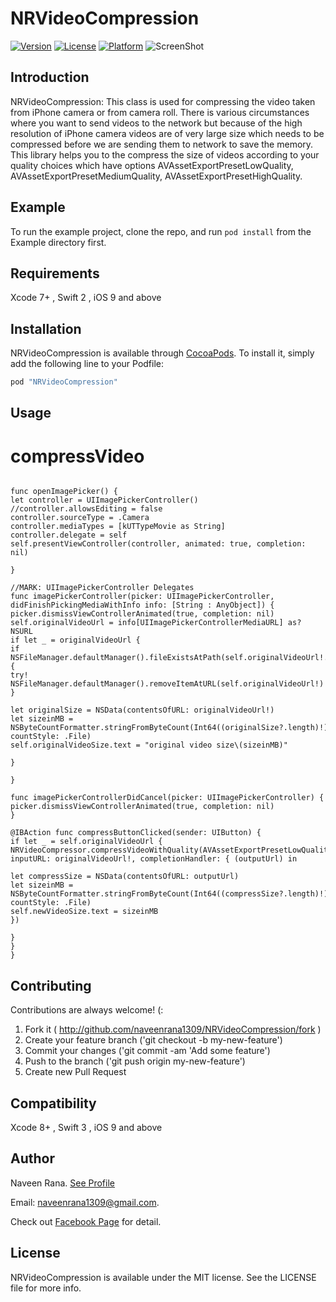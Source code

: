 

# NRVideoCompression

[![Version](https://img.shields.io/cocoapods/v/NRVideoCompression.svg?style=flat)](http://cocoapods.org/pods/NRVideoCompression)
[![License](https://img.shields.io/cocoapods/l/NRVideoCompression.svg?style=flat)](http://cocoapods.org/pods/NRVideoCompression)
[![Platform](https://img.shields.io/cocoapods/p/NRVideoCompression.svg?style=flat)](http://cocoapods.org/pods/NRVideoCompression)
![ScreenShot](https://cdn.rawgit.com/naveenrana1309/NRVideoCompression/master/sample.png "Screeshot")

## Introduction

NRVideoCompression: This class is used for compressing the video taken from iPhone camera or from camera roll. There is various circumstances where you want to send videos to the network but because of the high resolution of iPhone camera videos are of very large size which needs to be compressed before we are sending them to network to save the memory. This library helps you to the compress the size of videos according to your quality choices which have options AVAssetExportPresetLowQuality, AVAssetExportPresetMediumQuality, AVAssetExportPresetHighQuality.

## Example

To run the example project, clone the repo, and run `pod install` from the Example directory first.

## Requirements
Xcode 7+ , Swift 2 , iOS 9 and above

## Installation

NRVideoCompression is available through [CocoaPods](http://cocoapods.org). To install
it, simply add the following line to your Podfile:

```ruby
pod "NRVideoCompression"
```

## Usage
# compressVideo

```

func openImagePicker() {
let controller = UIImagePickerController()
//controller.allowsEditing = false
controller.sourceType = .Camera
controller.mediaTypes = [kUTTypeMovie as String]
controller.delegate = self
self.presentViewController(controller, animated: true, completion: nil)

}

//MARK: UIImagePickerController Delegates
func imagePickerController(picker: UIImagePickerController, didFinishPickingMediaWithInfo info: [String : AnyObject]) {
picker.dismissViewControllerAnimated(true, completion: nil)
self.originalVideoUrl = info[UIImagePickerControllerMediaURL] as? NSURL
if let _ = originalVideoUrl {
if NSFileManager.defaultManager().fileExistsAtPath(self.originalVideoUrl!.absoluteString) {
try! NSFileManager.defaultManager().removeItemAtURL(self.originalVideoUrl!)
}

let originalSize = NSData(contentsOfURL: originalVideoUrl!)
let sizeinMB = NSByteCountFormatter.stringFromByteCount(Int64((originalSize?.length)!), countStyle: .File)
self.originalVideoSize.text = "original video size\(sizeinMB)"

}

}

func imagePickerControllerDidCancel(picker: UIImagePickerController) {
picker.dismissViewControllerAnimated(true, completion: nil)
}

@IBAction func compressButtonClicked(sender: UIButton) {
if let _ = self.originalVideoUrl {
NRVideoCompressor.compressVideoWithQuality(AVAssetExportPresetLowQuality, inputURL: originalVideoUrl!, completionHandler: { (outputUrl) in

let compressSize = NSData(contentsOfURL: outputUrl)
let sizeinMB = NSByteCountFormatter.stringFromByteCount(Int64((compressSize?.length)!), countStyle: .File)
self.newVideoSize.text = sizeinMB
})

}
}
}

```



## Contributing

Contributions are always welcome! (:

1. Fork it ( http://github.com/naveenrana1309/NRVideoCompression/fork )
2. Create your feature branch ('git checkout -b my-new-feature')
3. Commit your changes ('git commit -am 'Add some feature')
4. Push to the branch ('git push origin my-new-feature')
5. Create new Pull Request

## Compatibility

Xcode 8+ , Swift 3 , iOS 9 and above

## Author

Naveen Rana. [See Profile](https://www.linkedin.com/in/naveen-rana-9a371a40)

Email: 
naveenrana1309@gmail.com. 

Check out [Facebook Page](https://www.facebook.com/iOSByHeart/) for detail.

## License

NRVideoCompression is available under the MIT license. See the LICENSE file for more info.

